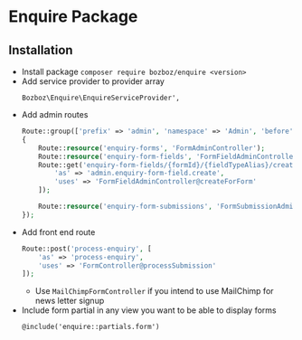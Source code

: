 # Enquire Package

## Installation

- Install package `composer require bozboz/enquire <version>`
- Add service provider to provider array
	```'php
	Bozboz\Enquire\EnquireServiceProvider',
	```
- Add admin routes
	```php
	Route::group(['prefix' => 'admin', 'namespace' => 'Admin', 'before' => 'auth'], function()
	{
		Route::resource('enquiry-forms', 'FormAdminController');
		Route::resource('enquiry-form-fields', 'FormFieldAdminController');
		Route::get('enquiry-form-fields/{formId}/{fieldTypeAlias}/create', [
			'as' => 'admin.enquiry-form-field.create',
			'uses' => 'FormFieldAdminController@createForForm'
		]);

		Route::resource('enquiry-form-submissions', 'FormSubmissionAdminController');
	});
	```
- Add front end route
	```php
	Route::post('process-enquiry', [
		'as' => 'process-enquiry',
		'uses' => 'FormController@processSubmission'
	]);
	```
    - Use `MailChimpFormController` if you intend to use MailChimp for news letter signup
- Include form partial in any view you want to be able to display forms
	```
	@include('enquire::partials.form')
	```